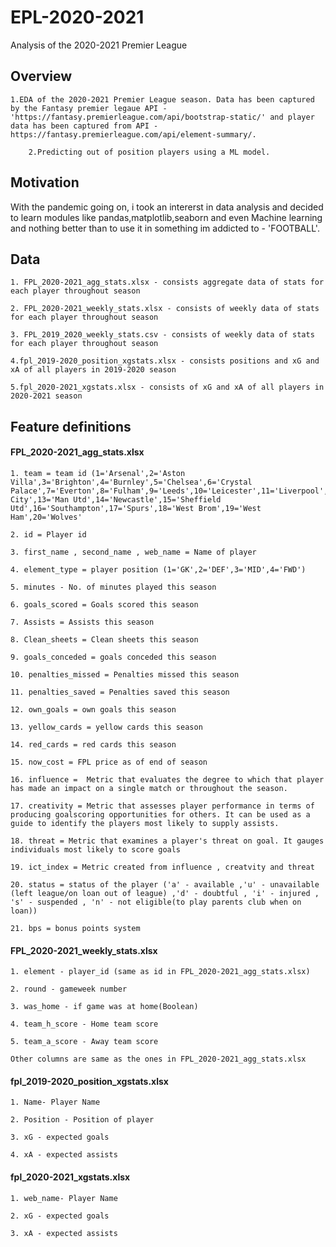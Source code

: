 # EPL-2020-2021
Analysis of the 2020-2021 Premier League

## Overview ##

	1.EDA of the 2020-2021 Premier League season. Data has been captured by the Fantasy premier legaue API - 'https://fantasy.premierleague.com/api/bootstrap-static/' and player data has been captured from API - https://fantasy.premierleague.com/api/element-summary/.
 
        2.Predicting out of position players using a ML model.


## Motivation ##

With the pandemic going on, i took an intererst in data analysis and decided to learn modules like pandas,matplotlib,seaborn and even Machine learning and nothing better than to use it in something im addicted to - 'FOOTBALL'.




## Data ##

	1. FPL_2020-2021_agg_stats.xlsx - consists aggregate data of stats for each player throughout season

	2. FPL_2020-2021_weekly_stats.xlsx - consists of weekly data of stats for each player throughout season	

	3. FPL_2019_2020_weekly_stats.csv - consists of weekly data of stats for each player throughout season

	4.fpl_2019-2020_position_xgstats.xlsx - consists positions and xG and xA of all players in 2019-2020 season

	5.fpl_2020-2021_xgstats.xlsx - consists of xG and xA of all players in 2020-2021 season





## Feature definitions ##

#### FPL_2020-2021_agg_stats.xlsx ####

	1. team = team id (1='Arsenal',2='Aston Villa',3='Brighton',4='Burnley',5='Chelsea',6='Crystal Palace',7='Everton',8='Fulham',9='Leeds',10='Leicester',11='Liverpool',12='Man City',13='Man Utd',14='Newcastle',15='Sheffield Utd',16='Southampton',17='Spurs',18='West Brom',19='West Ham',20='Wolves' 
	
	2. id = Player id
	
	3. first_name , second_name , web_name = Name of player
	
	4. element_type = player position (1='GK',2='DEF',3='MID',4='FWD')
	
	5. minutes - No. of minutes played this season
	
	6. goals_scored = Goals scored this season
	
	7. Assists = Assists this season
	
	8. Clean_sheets = Clean sheets this season
	
	9. goals_conceded = goals conceded this season
   
    10. penalties_missed = Penalties missed this season
   
    11. penalties_saved = Penalties saved this season
   
    12. own_goals = own goals this season
   
    13. yellow_cards = yellow cards this season
   
    14. red_cards = red cards this season
   
    15. now_cost = FPL price as of end of season
   
    16. influence =  Metric that evaluates the degree to which that player has made an impact on a single match or throughout the season.
   
    17. creativity = Metric that assesses player performance in terms of producing goalscoring opportunities for others. It can be used as a guide to identify the players most likely to supply assists.
   
    18. threat = Metric that examines a player's threat on goal. It gauges individuals most likely to score goals
   
    19. ict_index = Metric created from influence , creatvity and threat
   
    20. status = status of the player ('a' - available ,'u' - unavailable (left league/on loan out of league) ,'d' - doubtful , 'i' - injured , 's' - suspended , 'n' - not eligible(to play parents club when on loan))
   
    21. bps = bonus points system
   




#### FPL_2020-2021_weekly_stats.xlsx ####
	
	1. element - player_id (same as id in FPL_2020-2021_agg_stats.xlsx)
	
	2. round - gameweek number

	3. was_home - if game was at home(Boolean)

	4. team_h_score - Home team score

	5. team_a_score - Away team score
	
	Other columns are same as the ones in FPL_2020-2021_agg_stats.xlsx





#### fpl_2019-2020_position_xgstats.xlsx ####

	1. Name- Player Name

	2. Position - Position of player

	3. xG - expected goals

	4. xA - expected assists





#### fpl_2020-2021_xgstats.xlsx ####

	1. web_name- Player Name

	2. xG - expected goals

	3. xA - expected assists
